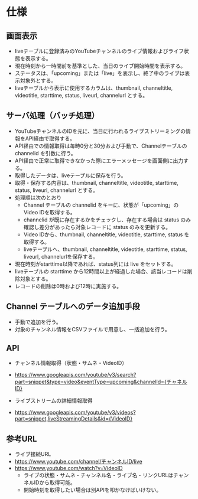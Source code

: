 # 仕様

## 画面表示

- liveテーブルに登録済みのYouTubeチャンネルのライブ情報およびライフ状態を表示する。
- 現在時刻から一時間前を基準とした、当日のライブ開始時間を表示する。
- ステータスは、「upcoming」または「live」を表示し、終了中のライブは表示対象外とする。
- liveテーブルから表示に使用するカラムは、thumbnail, channeltitle, videotitle, starttime, status, liveurl, channelurl とする。

## サーバ処理（バッチ処理）

- YouTubeチャンネルのIDを元に、当日に行われるライブストリーミングの情報をAPI経由で取得する。
- API経由での情報取得は毎時0分と30分および手動で、Channelテーブルの channelid を引数に行う。
- API経由で正常に取得できなかった際にエラーメッセージを画面側に出力する。
- 取得したデータは、liveテーブルに保存を行う。
- 取得・保存する内容は、thumbnail, channeltitle, videotitle, starttime, status, liveurl, channelurl とする。
- 処理順は次のとおり 
    - Channel テーブルの channelid をキーに、状態が「upcoming」のVideo IDを取得する。
    - channelid が既に存在するかをチェックし、存在する場合は status のみ確認し差分があったら対象レコードに status のみを更新する。
    - Video IDから、thumbnail, channeltitle, videotitle, starttime, status を取得する。
    - liveテーブルへ、thumbnail, channeltitle, videotitle, starttime, status, liveurl, channelurlを保存する。
- 現在時刻がstarttime以降であれば、status列には live をセットする。
- liveテーブルの starttime から12時間以上が経過した場合、該当レコードは削除対象とする。
- レコードの削除は0時および12時に実施する。

## Channel テーブルへのデータ追加手段

- 手動で追加を行う。
- 対象のチャンネル情報をCSVファイルで用意し、一括追加を行う。

## API
- チャンネル情報取得（状態・サムネ・VideoID）
- https://www.googleapis.com/youtube/v3/search?part=snippet&type=video&eventType=upcoming&channelId={チャネルID}

- ライブストリームの詳細情報取得
- https://www.googleapis.com/youtube/v3/videos?part=snippet,liveStreamingDetails&id={VideoID}

## 参考URL
- ライブ接続URL
- https://www.youtube.com/channel/チャンネルID/live
- https://www.youtube.com/watch?v=VideoID
    - ライブの状態・サムネ・チャンネル名・ライブ名・リンクURLはチャンネルIDから取得可能。
    - 開始時刻を取得したい場合は別APIを叩かなけばいけない。
